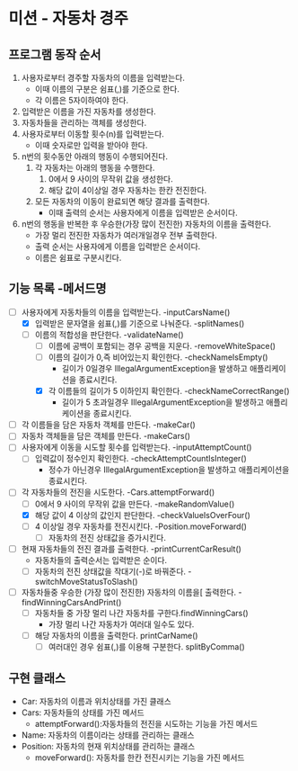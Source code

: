 # 미션 - 자동차 경주

## 프로그램 동작 순서

1. 사용자로부터 경주할 자동차의 이름을 입력받는다.
    - 이때 이름의 구분은 쉼표(,)를 기준으로 한다.
    - 각 이름은 5자이하여야 한다.
2. 입력받은 이름을 가진 자동차를 생성한다.
3. 자동차들을 관리하는 객체를 생성한다.
4. 사용자로부터 이동할 횟수(n)를 입력받는다.
   - 이때 숫자로만 입력을 받아야 한다.
5. n번의 횟수동안 아래의 행동이 수행되어진다.
   1. 각 자동차는 아래의 행동을 수행한다.
      1. 0에서 9 사이의 무작위 값을 생성한다.
      2. 해당 값이 4이상일 경우 자동차는 한칸 전진한다.
   2. 모든 자동차의 이동이 완료되면 해당 결과를 출력한다.
      - 이때 출력의 순서는 사용자에게 이름을 입력받은 순서이다.
6. n번의 행동을 반복한 후 우승한(가장 많이 전진한) 자동차의 이름을 출력한다.
    - 가장 멀리 전진한 자동차가 여러개일경우 전부 출력한다.
    - 출력 순서는 사용자에게 이름을 입력받은 순서이다.
    - 이름은 쉼표로 구분시킨다.


## 기능 목록  -메서드명

-[ ] 사용자에게 자동차들의 이름을 입력받는다. -inputCarsName()
  - [x] 입력받은 문자열을 쉼표(,)를 기준으로 나눠준다. -splitNames()
  - [ ] 이름의 적합성을 판단한다. -validateName()
    - [ ] 이름에 공백이 포함되는 경우 공백을 지운다. -removeWhiteSpace()
    - [ ] 이름의 길이가 0,즉 비어있는지 확인한다. -checkNameIsEmpty()
      - 길이가 0일경우 IllegalArgumentException을 발생하고 애플리케이션을 종료시킨다.
    - [x] 각 이름들의 길이가 5 이하인지 확인한다. -checkNameCorrectRange()
      - 길이가 5 초과일경우 IllegalArgumentException을 발생하고 애플리케이션을 종료시킨다.
    
-[ ] 각 이름들을 담은 자동차 객체를 만든다. -makeCar()
-[ ] 자동차 객체들을 담은 객체를 만든다. -makeCars()
-[ ] 사용자에게 이동을 시도할 횟수를 입력받는다. -inputAttemptCount()
  - [ ] 입력값이 정수인지 확인한다. -checkAttemptCountIsInteger()
    - 정수가 아닌경우 IllegalArgumentException을 발생하고 애플리케이션을 종료시킨다.
- [ ] 각 자동차들의 전진을 시도한다. -Cars.attemptForward()
  - [ ] 0에서 9 사이의 무작위 값을 만든다. -makeRandomValue()
  - [x] 해당 값이 4 이상의 값인지 판단한다. -checkValueIsOverFour()
  - [ ] 4 이상일 경우 자동차를 전진시킨다. -Position.moveForward()
    - [ ] 자동차의 전진 상태값을 증가시킨다. 
- [ ] 현재 자동차들의 전진 결과를 출력한다. -printCurrentCarResult()
  - 자동차들의 출력순서는 입력받은 순이다.
  - [ ] 자동차의 전진 상태값을 작대기(-)로 바꿔준다. -switchMoveStatusToSlash()
- [ ] 자동차들중 우승한 (가장 많이 전진한) 자동차의 이름을[ 출력한다. -findWinningCarsAndPrint()
  - [ ] 자동차들 중 가장 멀리 나간 자동차를 구한다.findWinningCars()
    - 가장 멀리 나간 자동차가 여러대 일수도 있다.
  - [ ] 해당 자동차의 이름을 출력한다. printCarName()
    - [ ] 여러대인 경우 쉼표(,)를 이용해 구분한다. splitByComma()

## 구현 클래스
- Car: 자동차의 이름과 위치상태를 가진 클래스
- Cars: 자동차들의 상태를 가진 메서드
  - attemptForward():자동차들의 전진을 시도하는 기능을 가진 메서드
- Name: 자동차의 이름이라는 상태를 관리하는 클래스
- Position: 자동차의 현재 위치상태를 관리하는 클래스
  - moveForward(): 자동차를 한칸 전진시키는 기능을 가진 메서드